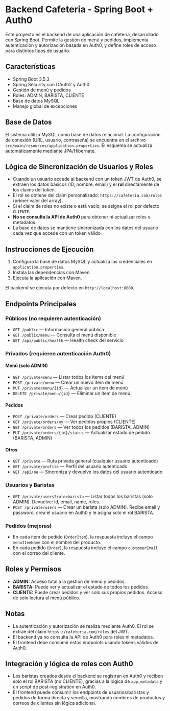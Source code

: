 # Backend Cafeteria - Spring Boot + Auth0

Este proyecto es el backend de una aplicación de cafetería, desarrollado con Spring Boot. Permite la gestión de menú y pedidos, implementa autenticación y autorización basada en Auth0, y define roles de acceso para distintos tipos de usuario.

## Características

- Spring Boot 3.5.3
- Spring Security con OAuth2 y Auth0
- Gestión de menú y pedidos
- Roles: ADMIN, BARISTA, CLIENTE
- Base de datos MySQL
- Manejo global de excepciones

## Base de Datos

El sistema utiliza MySQL como base de datos relacional. La configuración de conexión (URL, usuario, contraseña) se encuentra en el archivo `src/main/resources/application.properties`. El esquema se actualiza automáticamente mediante JPA/Hibernate.

## Lógica de Sincronización de Usuarios y Roles

- Cuando un usuario accede al backend con un token JWT de Auth0, se extraen los datos básicos (ID, nombre, email) y el **rol** directamente de los claims del token.
- El rol se obtiene del claim personalizado: `https://cafeteria.com/roles` (primer valor del array).
- Si el claim de roles no existe o está vacío, se asigna el rol por defecto `CLIENTE`.
- **No se consulta la API de Auth0** para obtener ni actualizar roles o metadatos.
- La base de datos se mantiene sincronizada con los datos del usuario cada vez que accede con un token válido.

## Instrucciones de Ejecución

1. Configura la base de datos MySQL y actualiza las credenciales en `application.properties`.
2. Instala las dependencias con Maven.
3. Ejecuta la aplicación con Maven.

El backend se ejecuta por defecto en `http://localhost:8080`.

## Endpoints Principales

### Públicos (no requieren autenticación)

- `GET /public` — Información general pública
- `GET /public/menu` — Consulta el menú disponible
- `GET /api/public/health` — Health check del servicio

### Privados (requieren autenticación Auth0)

#### Menú (solo ADMIN)

- `GET /private/menu` — Listar todos los ítems del menú
- `POST /private/menu` — Crear un nuevo ítem de menú
- `PUT /private/menu/{id}` — Actualizar un ítem de menú
- `DELETE /private/menu/{id}` — Eliminar un ítem de menú

#### Pedidos

- `POST /private/orders` — Crear pedido (CLIENTE)
- `GET /private/orders/my` — Ver pedidos propios (CLIENTE)
- `GET /private/orders` — Ver todos los pedidos (BARISTA, ADMIN)
- `PUT /private/orders/{id}/status` — Actualizar estado de pedido (BARISTA, ADMIN)

#### Otros

- `GET /private` — Ruta privada general (cualquier usuario autenticado)
- `GET /private/profile` — Perfil del usuario autenticado
- `GET /api/me` — Sincroniza y devuelve los datos del usuario autenticado

### Usuarios y Baristas

- `GET /private/users?role=barista` — Listar todos los baristas (solo ADMIN). Devuelve: id, email, name, roles.
- `POST /private/users` — Crear un barista (solo ADMIN). Recibe email y password, crea el usuario en Auth0 y le asigna solo el rol BARISTA.

### Pedidos (mejoras)

- En cada ítem de pedido (`OrderItem`), la respuesta incluye el campo `menuItemName` con el nombre del producto.
- En cada pedido (`Order`), la respuesta incluye el campo `customerEmail` con el correo del cliente.

## Roles y Permisos

- **ADMIN:** Acceso total a la gestión de menú y pedidos.
- **BARISTA:** Puede ver y actualizar el estado de todos los pedidos.
- **CLIENTE:** Puede crear pedidos y ver solo sus propios pedidos. Acceso de solo lectura al menú público.

## Notas

- La autenticación y autorización se realiza mediante Auth0. El rol se extrae del claim `https://cafeteria.com/roles` del JWT.
- El backend ya no consulta la API de Auth0 para roles ni metadatos.
- El frontend debe consumir estos endpoints usando tokens válidos de Auth0.

## Integración y lógica de roles con Auth0

- Los baristas creados desde el backend se registran en Auth0 y reciben solo el rol BARISTA (no CLIENTE), gracias a la lógica de `app_metadata` y un script de post-registration en Auth0.
- El frontend puede consumir los endpoints de usuarios/baristas y pedidos de forma directa y sencilla, mostrando nombres de productos y correos de clientes sin lógica adicional.
